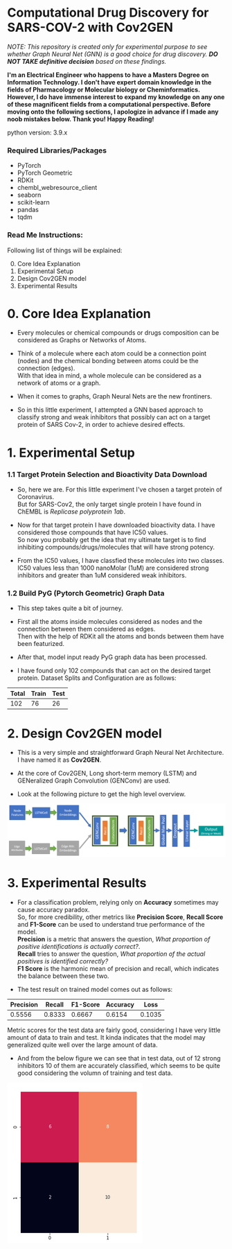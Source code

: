 # Computational Drug Discovery for SARS-COV-2 with Cov2GEN
*NOTE: This repository is created only for experimental purpose to see whether Graph Neural Net (GNN) is a good choice for drug discovery. **DO NOT TAKE definitive decision** based on these findings.*

**I'm an Electrical Engineer who happens to have a Masters Degree on Information Technology. I don't have expert domain knowledge in the fields of Pharmacology or Molecular biology or Cheminformatics. However, I do have immense interest to expand my knowledge on any one of these magnificent fields from a computational perspective. Before moving onto the following sections, I apologize in advance if I made any noob mistakes below. Thank you! Happy Reading!**

python version: 3.9.x

### Required Libraries/Packages
- PyTorch
- PyTorch Geometric
- RDKit
- chembl_webresource_client
- seaborn
- scikit-learn
- pandas
- tqdm

### Read Me Instructions:

Following list of things will be explained:

0. Core Idea Explanation
1. Experimental Setup
2. Design Cov2GEN model
3. Experimental Results

# 0. Core Idea Explanation

- Every molecules or chemical compounds or drugs composition can be considered as Graphs or Networks of Atoms.

- Think of a molecule where each atom could be a connection point (nodes) and the chemical bonding between atoms could be the connection (edges).
<br/>With that idea in mind, a whole molecule can be considered as a network of atoms or a graph.

- When it comes to graphs, Graph Neural Nets are the new frontiners.

- So in this little experiment, I attempted a GNN based approach to classify strong and weak inhibitors that possibly can act on a target protein of SARS Cov-2, in order to achieve desired effects.

# 1. Experimental Setup

### 1.1 Target Protein Selection and Bioactivity Data Download

- So, here we are. For this little experiment I've chosen a target protein of Coronavirus.
<br/>But for SARS-Cov2, the only target single protein I have found in ChEMBL is *Replicase polyprotein 1ab*.

- Now for that target protein I have downloaded bioactivity data. I have considered those compounds that have IC50 values.
<br/>So now you probably get the idea that my ultimate target is to find inhibiting compounds/drugs/molecules that will have strong potency.

- From the IC50 values, I have classfied these molecules into two classes. IC50 values less than 1000 nanoMolar (1uM) are considered strong inhibitors and greater than 1uM considered weak inhibitors.

### 1.2 Build PyG (Pytorch Geometric) Graph Data

- This step takes quite a bit of journey. 

- First all the atoms inside molecules considered as nodes and the connection between them considered as edges.
<br/>Then with the help of RDKit all the atoms and bonds between them have been featurized.

- After that, model input ready PyG graph data has been processed.

- I have found only 102 compounds that can act on the desired target protein. Dataset Splits and Configuration are as follows:

|Total|Train|Test|
|----|----|----|
|102|76|26|

# 2. Design Cov2GEN model

- This is a very simple and straightforward Graph Neural Net Architecture. I have named it as **Cov2GEN**.

- At the core of Cov2GEN, Long short-term memory (LSTM) and GENeralized Graph Convolution (GENConv) are used.

- Look at the following picture to get the high level overview.

![image](https://github.com/AsifAlFaisal/cov2-drug-discovery-demo/blob/main/saved_model/output_images/Cov2GEN_Arch.png) <br/>

# 3. Experimental Results

- For a classification problem, relying only on **Accuracy** sometimes may cause accuracy paradox.
<br/>So, for more credibility, other metrics like **Precision Score**, **Recall Score** and **F1-Score** can be used to understand true performance of the model.
<br/>**Precision** is a metric that answers the question, *What proportion of positive identifications is actually correct?*. 
<br/>**Recall** tries to answer the question, *What proportion of the actual positives is identified correctly?*
<br/>**F1 Score** is the harmonic mean of precision and recall, which indicates the balance between these two.

- The test result on trained model comes out as follows:

|Precision|Recall|F1-Score|Accuracy|Loss|
|----|----|----|----|----|
|0.5556|0.8333|0.6667|0.6154|0.1035|

Metric scores for the test data are fairly good, considering I have very little amount of data to train and test. It kinda indicates that the model may generalized quite well over the large amount of data.
- And from the below figure we can see that in test data, out of 12 strong inhibitors 10 of them are accurately classified, which seems to be quite good considering the volumn of training and test data.

![image](https://github.com/AsifAlFaisal/cov2-drug-discovery-demo/blob/main/saved_model/output_images/confusion_matrix_test.png) <br/>
